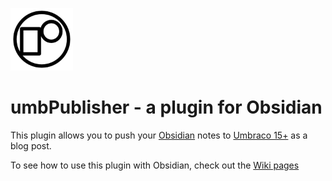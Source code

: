 <img src="assets/umbPublisher-Logo.png" alt="Document Type" width="100px"></img> 
# umbPublisher - a plugin for Obsidian

This plugin allows you to push your [Obsidian](https://obsidian.md/) notes to [Umbraco 15+](https://umbraco.com) as a blog post. 

To see how to use this plugin with Obsidian, check out the [Wiki pages](https://github.com/OwainWilliams/umbPublisher/wiki)
